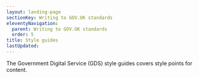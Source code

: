 ```yaml
---
layout: landing-page
sectionKey: Writing to GOV.UK standards
eleventyNavigation:
  parent: Writing to GOV.UK standards
  order: 5
title: Style guides
lastUpdated:
---
```


The Government Digital Service (GDS) style guides covers style points for content.